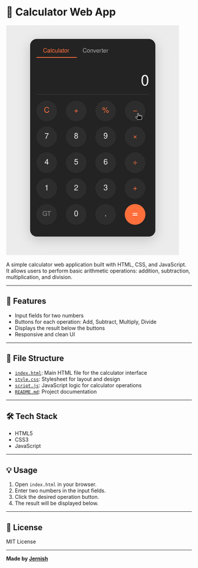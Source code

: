 # 🧮 Calculator Web App

![Calculator UI](./calculator-ui.png)

A simple calculator web application built with HTML, CSS, and JavaScript.  
It allows users to perform basic arithmetic operations: addition, subtraction, multiplication, and division.

---

## 🚀 Features

- Input fields for two numbers
- Buttons for each operation: Add, Subtract, Multiply, Divide
- Displays the result below the buttons
- Responsive and clean UI

---

## 📁 File Structure

- [`index.html`](index.html): Main HTML file for the calculator interface
- [`style.css`](style.css): Stylesheet for layout and design
- [`script.js`](script.js): JavaScript logic for calculator operations
- [`README.md`](README.md): Project documentation

---

## 🛠️ Tech Stack

- HTML5
- CSS3
- JavaScript

---

## 💡 Usage

1. Open `index.html` in your browser.
2. Enter two numbers in the input fields.
3. Click the desired operation button.
4. The result will be displayed below.

---

## 📄 License

MIT License

---

**Made by [Jernish](https://github.com/Jernish-FDO)**